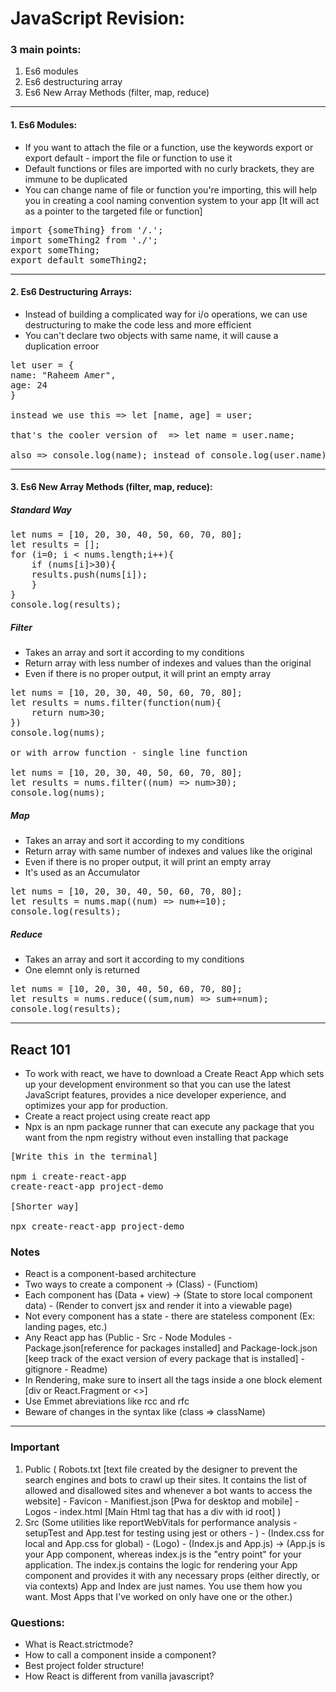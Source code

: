 # JavaScript Revision:

### 3 main points:
1. Es6 modules
2. Es6 destructuring array
3. Es6 New Array Methods (filter, map, reduce)

<hr>

#### 1. Es6 Modules:
- If you want to attach the file or a function, use the keywords export or export default - import the file or function to use it
- Default functions or files are imported with no curly brackets, they are immune to be duplicated
- You can change name of file or function you're importing, this will help you in creating a cool naming convention system to your app [It will act as a pointer to the targeted file or function]
<pre>
import {someThing} from '/.';
import someThing2 from './';
export someThing;
export default someThing2;
</pre>

<hr>

#### 2. Es6 Destructuring Arrays:
- Instead of building a complicated way for i/o operations, we can use destructuring to make the code less and more efficient
- You can't declare two objects with same name, it will cause a duplication erroor
<pre>
let user = {
name: "Raheem Amer",
age: 24
}

instead we use this => let [name, age] = user;

that's the cooler version of  => let name = user.name;

also => console.log(name); instead of console.log(user.name);
</pre>

<hr>

#### 3. Es6 New Array Methods (filter, map, reduce):
<h5>Standard Way</h5>
<pre>
let nums = [10, 20, 30, 40, 50, 60, 70, 80];
let results = [];
for (i=0; i < nums.length;i++){
    if (nums[i]>30){
    results.push(nums[i]);
    }
}
console.log(results);
</pre>

<h5>Filter</h5>

- Takes an array and sort it according to my conditions 
- Return array with less number of indexes and values than the original
- Even if there is no proper output, it will print an empty array
<pre>
let nums = [10, 20, 30, 40, 50, 60, 70, 80];
let results = nums.filter(function(num){
    return num>30;
})
console.log(nums);

or with arrow function - single line function

let nums = [10, 20, 30, 40, 50, 60, 70, 80];
let results = nums.filter((num) => num>30);
console.log(nums); 
</pre>

<h5>Map</h5>

- Takes an array and sort it according to my conditions 
- Return array with same number of indexes and values like the original
- Even if there is no proper output, it will print an empty array
- It's used as an Accumulator

<pre>
let nums = [10, 20, 30, 40, 50, 60, 70, 80];
let results = nums.map((num) => num+=10);
console.log(results);
</pre>

<h5>Reduce</h5>

- Takes an array and sort it according to my conditions 
- One elemnt only is returned
<pre>
let nums = [10, 20, 30, 40, 50, 60, 70, 80];
let results = nums.reduce((sum,num) => sum+=num);
console.log(results);
</pre>

<hr>

<h2>React 101</h2>

- To work with react, we have to download a Create React App which sets up your development environment so that you can use the latest JavaScript features, provides a nice developer experience, and optimizes your app for production.
- Create a react project using create react app
- Npx is an npm package runner that can execute any package that you want from the npm registry without even installing that package

<pre>
[Write this in the terminal]

npm i create-react-app
create-react-app project-demo

[Shorter way]

npx create-react-app project-demo
</pre>

<h3>Notes</h3>

- React is a component-based architecture
- Two ways to create a component -> (Class) - (Functiom)
- Each component has (Data + view) -> (State to store local component data) - (Render to convert jsx and render it into a viewable page)
- Not every component has a state - there are stateless component (Ex: landing pages, etc.)
- Any React app has (Public - Src - Node Modules - Package.json[reference for packages installed] and Package-lock.json [keep track of the exact version of every package that is installed] - gitignore - Readme)
- In Rendering, make sure to insert all the tags inside a one block element [div or React.Fragment or <>]
- Use Emmet abreviations like rcc and rfc
- Beware of changes in the syntax like (class => className)

<hr>

<h3>Important</h3>

1. Public (  Robots.txt [text file created by the designer to prevent the search engines and bots to crawl up their sites. It contains the list of allowed and disallowed sites and whenever a bot wants to access the website] - Favicon - Manifiest.json [Pwa for desktop and mobile] - Logos - index.html [Main Html tag that has a div with id root] )
2. Src (Some utilities like reportWebVitals for performance analysis - setupTest and App.test for testing using jest or others - ) - (Index.css for local and App.css for global) - (Logo) - (Index.js and App.js) -> (App.js is your App component, whereas index.js is the "entry point" for your application. The index.js contains the logic for rendering your App component and provides it with any necessary props (either directly, or via contexts) App and Index are just names. You use them how you want. Most Apps that I've worked on only have one or the other.)

 
<h3>Questions:</h3>

- What is React.strictmode?
- How to call a component inside a component?
- Best project folder structure!
- How React is different from vanilla javascript?
